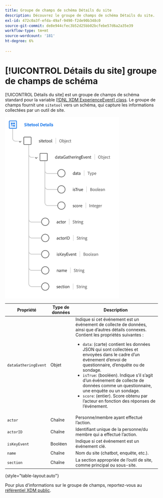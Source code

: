 ```yaml
---
title: Groupe de champs de schéma Détails du site
description: Découvrez le groupe de champs de schéma Détails du site.
exl-id: 472c0a3f-efda-49af-9490-f2de90b348c0
source-git-commit: de8e944cfec3b52d25bb02bcfebe57d6a2a35e39
workflow-type: tm+mt
source-wordcount: '181'
ht-degree: 6%

---
```


# [!UICONTROL Détails du site] groupe de champs de schéma

[!UICONTROL Détails du site] est un groupe de champs de schéma standard pour la variable [[!DNL XDM ExperienceEvent] class](../../classes/experienceevent.md). Le groupe de champs fournit une `sitetool` vers un schéma, qui capture les informations collectées par un outil de site.

![Structure du groupe de champs](../../images/field-groups/sitetool-details.png)

| Propriété | Type de données | Description |
| --- | --- | --- |
| `dataGatheringEvent` | Objet | Indique si cet événement est un événement de collecte de données, ainsi que d’autres détails connexes. Contient les propriétés suivantes :<ul><li>`data`: (carte) contient les données JSON qui sont collectées et envoyées dans le cadre d’un événement d’envoi de questionnaire, d’enquête ou de sondage.</li><li>`isTrue`: (booléen). Indique s’il s’agit d’un événement de collecte de données comme un questionnaire, une enquête ou un sondage.</li><li>`score`: (entier). Score obtenu par l’acteur en fonction des réponses de l’événement.</li></ul> |
| `actor` | Chaîne | Personne/membre ayant effectué l’action. |
| `actorID` | Chaîne | Identifiant unique de la personne/du membre qui a effectué l’action. |
| `isKeyEvent` | Booléen | Indique si cet événement est un événement clé. |
| `name` | Chaîne | Nom du site (chatbot, enquête, etc.). |
| `section` | Chaîne | La section appropriée de l’outil de site, comme principal ou sous-site. |

{style="table-layout:auto"}

Pour plus d’informations sur le groupe de champs, reportez-vous au [référentiel XDM public](https://github.com/adobe/xdm/blob/master/components/fieldgroups/experience-event/industry-verticals/experienceevent-healthcare-sitetool.schema.json).
